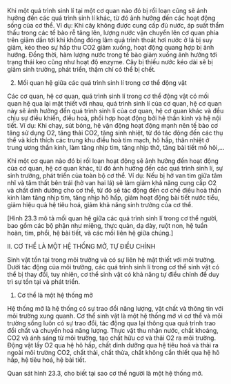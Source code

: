 Khi một quá trình sinh lí tại một cơ quan nào đó bị rối loạn cũng sẽ ảnh hưởng đến các quá trình sinh lí khác, từ đó ảnh hưởng đến các hoạt động sống của cơ thể. Ví dụ: Khi cây không được cung cấp đủ nước, áp suất thẩm thấu trong các tế bào rễ tăng lên, lượng nước vận chuyển lên cơ quan phía trên giảm dần tới khi không đóng lâm quá trình thoát hơi nước ở lá bị suy giảm, kéo theo sự hấp thu CO2 giảm xuống, hoạt động quang hợp bị ảnh hưởng. Đồng thời, hàm lượng nước trong tế bào giảm xuống ảnh hưởng tới trạng thái keo cũng như hoạt độ enzyme. Cây bị thiếu nước kéo dài sẽ bị giảm sinh trưởng, phát triển, thậm chí có thể bị chết.

2. Mối quan hệ giữa các quá trình sinh lí trong cơ thể động vật

Các cơ quan, hệ cơ quan, quá trình sinh lí trong cơ thể động vật có mối quan hệ qua lại mật thiết với nhau, quá trình sinh lí của cơ quan, hệ cơ quan này sẽ ảnh hưởng đến quá trình sinh lí của cơ quan, hệ cơ quan khác và đều chịu sự điều khiển, điều hoà, phối hợp hoạt động bởi hệ thần kinh và hệ nội tiết. Ví dụ: Khi chạy, sút bóng, hệ vận động hoạt động mạnh nên tế bào cơ tăng sử dụng O2, tăng thải CO2, tăng sinh nhiệt, từ đó tác động đến các thụ thể và kích thích các trung khu điều hoà tim mạch, hô hấp, thân nhiệt ở trung ương thần kinh, làm tăng nhịp tim, tăng nhịp thở, tăng bài tiết mồ hôi,...

Khi một cơ quan nào đó bị rối loạn hoạt động sẽ ảnh hưởng đến hoạt động của cơ quan, hệ cơ quan khác, từ đó ảnh hưởng đến các quá trình sinh lí, sự sinh trưởng, phát triển của toàn bộ cơ thể. Ví dụ: Nếu bị hở van tim giữa tâm nhĩ và tâm thất bên trái (hở van hai lá) sẽ làm giảm khả năng cung cấp O2 và chất dinh dưỡng cho cơ thể, từ đó sẽ tác động đến cơ chế điều hoà thần kinh làm tăng nhịp tim, tăng nhịp hô hấp, giảm hoạt động bài tiết nước tiểu, giảm hiệu quả hệ tiêu hoá, giảm khả năng sinh trưởng của cơ thể.

[Hình 23.3 mô tả mối quan hệ giữa các quá trình sinh lí trong cơ thể người, bao gồm các bộ phận như miệng, thực quản, dạ dày, ruột non, hệ tuần hoàn, tim, phổi, hệ bài tiết, và các mối liên hệ giữa chúng.]

II. CƠ THỂ LÀ MỘT HỆ THỐNG MỞ, TỰ ĐIỀU CHỈNH

Sinh vật tồn tại trong môi trường và có sự liên hệ mật thiết với môi trường. Dưới tác động của môi trường, các quá trình sinh lí trong cơ thể sinh vật có thể bị thay đổi, tuy nhiên, cơ thể sinh vật có khả năng tự điều chỉnh để duy trì sự tồn tại và phát triển.

1. Cơ thể là một hệ thống mở

Hệ thống mở là hệ thống có sự trao đổi năng lượng, vật chất và thông tin với môi trường xung quanh. Cơ thể sinh vật là một hệ thống mở vì cơ thể và môi trường sống luôn có sự trao đổi, tác động qua lại thông qua quá trình trao đổi chất và chuyển hoá năng lượng. Thực vật thu nhận nước, chất khoáng, CO2 và ánh sáng từ môi trường, tạo chất hữu cơ và thải O2 ra môi trường. Động vật lấy O2 qua hệ hô hấp, chất dinh dưỡng qua hệ tiêu hoá và thải ra ngoài môi trường CO2, chất thải, chất thừa, chất không cần thiết qua hệ hô hấp, hệ tiêu hoá, hệ bài tiết.

Quan sát hình 23.3, cho biết tại sao cơ thể người là một hệ thống mở.